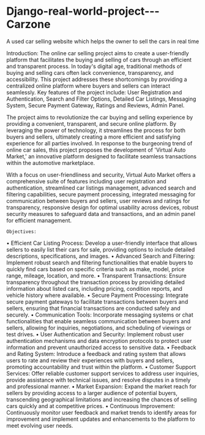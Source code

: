 # Django-real-world-project---Carzone
A used car selling website which helps the owner to sell the cars in real time 

Introduction:
The online car selling project aims to create a user-friendly platform that facilitates the buying and selling of cars through an efficient and transparent process. In today's digital age, traditional methods of buying and selling cars often lack convenience, transparency, and accessibility. This project addresses these shortcomings by providing a centralized online platform where buyers and sellers can interact seamlessly. Key features of the project include: User Registration and Authentication, Search and Filter Options, Detailed Car Listings, Messaging System, Secure Payment Gateway, Ratings and Reviews, Admin Panel.

The project aims to revolutionize the car buying and selling experience by providing a convenient, transparent, and secure online platform. By leveraging the power of technology, it streamlines the process for both buyers and sellers, ultimately creating a more efficient and satisfying experience for all parties involved. In response to the burgeoning trend of online car sales, this project proposes the development of 'Virtual Auto Market,' an innovative platform designed to facilitate seamless transactions within the automotive marketplace.

With a focus on user-friendliness and security, Virtual Auto Market offers a comprehensive suite of features including user registration and authentication, streamlined car listings management, advanced search and filtering capabilities, secure payment processing, integrated messaging for communication between buyers and sellers, user reviews and ratings for transparency, responsive design for optimal usability across devices, robust security measures to safeguard data and transactions, and an admin panel for efficient management. 


	Objectives:

•	Efficient Car Listing Process: Develop a user-friendly interface that allows sellers to easily list their cars for sale, providing options to include detailed descriptions, specifications, and images.
•	Advanced Search and Filtering: Implement robust search and filtering functionalities that enable buyers to quickly find cars based on specific criteria such as make, model, price range, mileage, location, and more.
•	Transparent Transactions: Ensure transparency throughout the transaction process by providing detailed information about listed cars, including pricing, condition reports, and vehicle history where available.
•	Secure Payment Processing: Integrate secure payment gateways to facilitate transactions between buyers and sellers, ensuring that financial transactions are conducted safely and securely.
•	Communication Tools: Incorporate messaging systems or chat functionalities that enable seamless communication between buyers and sellers, allowing for inquiries, negotiations, and scheduling of viewings or test drives.
•	User Authentication and Security: Implement robust user authentication mechanisms and data encryption protocols to protect user information and prevent unauthorized access to sensitive data.
•	Feedback and Rating System: Introduce a feedback and rating system that allows users to rate and review their experiences with buyers and sellers, promoting accountability and trust within the platform.
•	Customer Support Services: Offer reliable customer support services to address user inquiries, provide assistance with technical issues, and resolve disputes in a timely and professional manner.
•	Market Expansion: Expand the market reach for sellers by providing access to a larger audience of potential buyers, transcending geographical limitations and increasing the chances of selling cars quickly and at competitive prices.
•	Continuous Improvement: Continuously monitor user feedback and market trends to identify areas for improvement and implement updates and enhancements to the platform to meet evolving user needs. 

